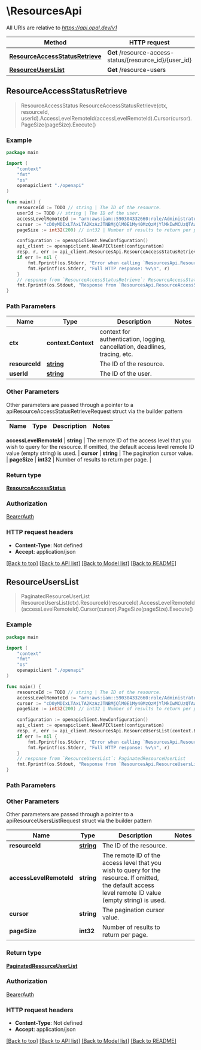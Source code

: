 # \ResourcesApi

All URIs are relative to *https://api.opal.dev/v1*

Method | HTTP request | Description
------------- | ------------- | -------------
[**ResourceAccessStatusRetrieve**](ResourcesApi.md#ResourceAccessStatusRetrieve) | **Get** /resource-access-status/{resource_id}/{user_id} | 
[**ResourceUsersList**](ResourcesApi.md#ResourceUsersList) | **Get** /resource-users | 



## ResourceAccessStatusRetrieve

> ResourceAccessStatus ResourceAccessStatusRetrieve(ctx, resourceId, userId).AccessLevelRemoteId(accessLevelRemoteId).Cursor(cursor).PageSize(pageSize).Execute()





### Example

```go
package main

import (
    "context"
    "fmt"
    "os"
    openapiclient "./openapi"
)

func main() {
    resourceId := TODO // string | The ID of the resource.
    userId := TODO // string | The ID of the user.
    accessLevelRemoteId := "arn:aws:iam::590304332660:role/AdministratorAccess" // string | The remote ID of the access level that you wish to query for the resource. If omitted, the default access level remote ID value (empty string) is used. (optional)
    cursor := "cD0yMDIxLTAxLTA2KzAzJTNBMjQlM0E1My40MzQzMjYlMkIwMCUzQTAw" // string | The pagination cursor value. (optional)
    pageSize := int32(200) // int32 | Number of results to return per page. (optional)

    configuration := openapiclient.NewConfiguration()
    api_client := openapiclient.NewAPIClient(configuration)
    resp, r, err := api_client.ResourcesApi.ResourceAccessStatusRetrieve(context.Background(), resourceId, userId).AccessLevelRemoteId(accessLevelRemoteId).Cursor(cursor).PageSize(pageSize).Execute()
    if err != nil {
        fmt.Fprintf(os.Stderr, "Error when calling `ResourcesApi.ResourceAccessStatusRetrieve``: %v\n", err)
        fmt.Fprintf(os.Stderr, "Full HTTP response: %v\n", r)
    }
    // response from `ResourceAccessStatusRetrieve`: ResourceAccessStatus
    fmt.Fprintf(os.Stdout, "Response from `ResourcesApi.ResourceAccessStatusRetrieve`: %v\n", resp)
}
```

### Path Parameters


Name | Type | Description  | Notes
------------- | ------------- | ------------- | -------------
**ctx** | **context.Context** | context for authentication, logging, cancellation, deadlines, tracing, etc.
**resourceId** | [**string**](.md) | The ID of the resource. | 
**userId** | [**string**](.md) | The ID of the user. | 

### Other Parameters

Other parameters are passed through a pointer to a apiResourceAccessStatusRetrieveRequest struct via the builder pattern


Name | Type | Description  | Notes
------------- | ------------- | ------------- | -------------


 **accessLevelRemoteId** | **string** | The remote ID of the access level that you wish to query for the resource. If omitted, the default access level remote ID value (empty string) is used. | 
 **cursor** | **string** | The pagination cursor value. | 
 **pageSize** | **int32** | Number of results to return per page. | 

### Return type

[**ResourceAccessStatus**](ResourceAccessStatus.md)

### Authorization

[BearerAuth](../README.md#BearerAuth)

### HTTP request headers

- **Content-Type**: Not defined
- **Accept**: application/json

[[Back to top]](#) [[Back to API list]](../README.md#documentation-for-api-endpoints)
[[Back to Model list]](../README.md#documentation-for-models)
[[Back to README]](../README.md)


## ResourceUsersList

> PaginatedResourceUserList ResourceUsersList(ctx).ResourceId(resourceId).AccessLevelRemoteId(accessLevelRemoteId).Cursor(cursor).PageSize(pageSize).Execute()





### Example

```go
package main

import (
    "context"
    "fmt"
    "os"
    openapiclient "./openapi"
)

func main() {
    resourceId := TODO // string | The ID of the resource.
    accessLevelRemoteId := "arn:aws:iam::590304332660:role/AdministratorAccess" // string | The remote ID of the access level that you wish to query for the resource. If omitted, the default access level remote ID value (empty string) is used. (optional)
    cursor := "cD0yMDIxLTAxLTA2KzAzJTNBMjQlM0E1My40MzQzMjYlMkIwMCUzQTAw" // string | The pagination cursor value. (optional)
    pageSize := int32(200) // int32 | Number of results to return per page. (optional)

    configuration := openapiclient.NewConfiguration()
    api_client := openapiclient.NewAPIClient(configuration)
    resp, r, err := api_client.ResourcesApi.ResourceUsersList(context.Background()).ResourceId(resourceId).AccessLevelRemoteId(accessLevelRemoteId).Cursor(cursor).PageSize(pageSize).Execute()
    if err != nil {
        fmt.Fprintf(os.Stderr, "Error when calling `ResourcesApi.ResourceUsersList``: %v\n", err)
        fmt.Fprintf(os.Stderr, "Full HTTP response: %v\n", r)
    }
    // response from `ResourceUsersList`: PaginatedResourceUserList
    fmt.Fprintf(os.Stdout, "Response from `ResourcesApi.ResourceUsersList`: %v\n", resp)
}
```

### Path Parameters



### Other Parameters

Other parameters are passed through a pointer to a apiResourceUsersListRequest struct via the builder pattern


Name | Type | Description  | Notes
------------- | ------------- | ------------- | -------------
 **resourceId** | [**string**](string.md) | The ID of the resource. | 
 **accessLevelRemoteId** | **string** | The remote ID of the access level that you wish to query for the resource. If omitted, the default access level remote ID value (empty string) is used. | 
 **cursor** | **string** | The pagination cursor value. | 
 **pageSize** | **int32** | Number of results to return per page. | 

### Return type

[**PaginatedResourceUserList**](PaginatedResourceUserList.md)

### Authorization

[BearerAuth](../README.md#BearerAuth)

### HTTP request headers

- **Content-Type**: Not defined
- **Accept**: application/json

[[Back to top]](#) [[Back to API list]](../README.md#documentation-for-api-endpoints)
[[Back to Model list]](../README.md#documentation-for-models)
[[Back to README]](../README.md)

